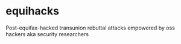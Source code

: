 # equihacks
Post-equifax-hacked transunion rebuttal attacks empowered by oss hackers aka security researchers
